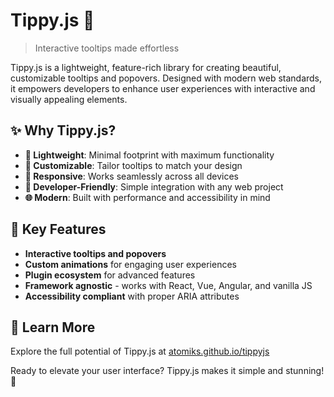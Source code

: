 # Tippy.js 🎯

> Interactive tooltips made effortless

Tippy.js is a lightweight, feature-rich library for creating beautiful, customizable tooltips and popovers. Designed with modern web standards, it empowers developers to enhance user experiences with interactive and visually appealing elements.

## ✨ Why Tippy.js?

- **🚀 Lightweight**: Minimal footprint with maximum functionality
- **🎨 Customizable**: Tailor tooltips to match your design
- **📱 Responsive**: Works seamlessly across all devices
- **🔧 Developer-Friendly**: Simple integration with any web project
- **🌐 Modern**: Built with performance and accessibility in mind

## 🌟 Key Features

- **Interactive tooltips and popovers**
- **Custom animations** for engaging user experiences
- **Plugin ecosystem** for advanced features
- **Framework agnostic** - works with React, Vue, Angular, and vanilla JS
- **Accessibility compliant** with proper ARIA attributes

## 🔗 Learn More

Explore the full potential of Tippy.js at [atomiks.github.io/tippyjs](https://atomiks.github.io/tippyjs/)

Ready to elevate your user interface? Tippy.js makes it simple and stunning! 💫

